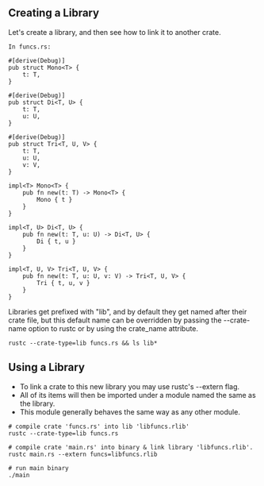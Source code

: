## Creating a Library

Let's create a library, and then see how to link it to another crate.

```
In funcs.rs:

#[derive(Debug)]
pub struct Mono<T> {
    t: T,
}

#[derive(Debug)]
pub struct Di<T, U> {
    t: T,
    u: U,
}

#[derive(Debug)]
pub struct Tri<T, U, V> {
    t: T,
    u: U,
    v: V,
}

impl<T> Mono<T> {
    pub fn new(t: T) -> Mono<T> {
        Mono { t }
    }
}

impl<T, U> Di<T, U> {
    pub fn new(t: T, u: U) -> Di<T, U> {
        Di { t, u }
    }
}

impl<T, U, V> Tri<T, U, V> {
    pub fn new(t: T, u: U, v: V) -> Tri<T, U, V> {
        Tri { t, u, v }
    }
}

```

Libraries get prefixed with "lib", and by default they get named after their crate file, but this default name can be
overridden by passing the --crate-name option to rustc or by using the crate_name attribute.

```shell
rustc --crate-type=lib funcs.rs && ls lib*
```

## Using a Library

- To link a crate to this new library you may use rustc's --extern flag.
- All of its items will then be imported under a module named the same as the library.
- This module generally behaves the same way as any other module.

```shell
# compile crate 'funcs.rs' into lib 'libfuncs.rlib'
rustc --crate-type=lib funcs.rs 

# compile crate 'main.rs' into binary & link library 'libfuncs.rlib'.
rustc main.rs --extern funcs=libfuncs.rlib 

# run main binary
./main
```